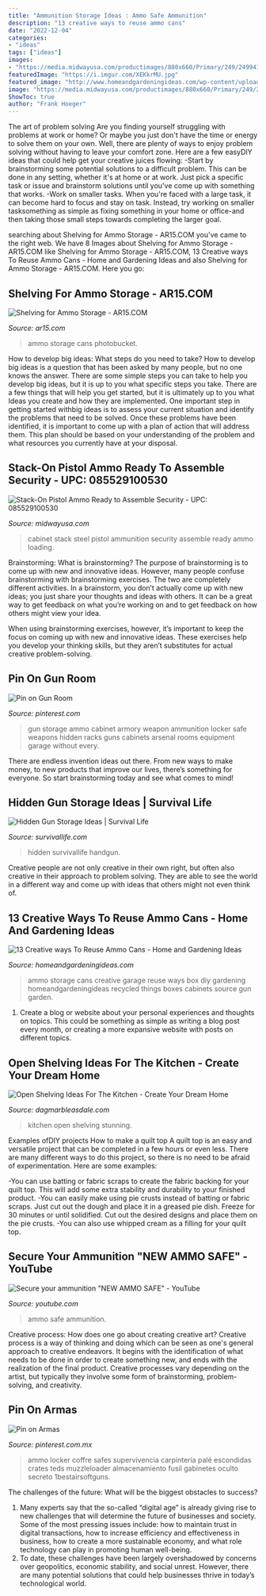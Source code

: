 ```yaml
---
title: "Ammunition Storage Ideas : Ammo Safe Ammunition"
description: "13 creative ways to reuse ammo cans"
date: "2022-12-04"
categories:
- "ideas"
tags: ["ideas"]
images:
- "https://media.midwayusa.com/productimages/880x660/Primary/249/249941.jpg"
featuredImage: "https://i.imgur.com/XEKkrMU.jpg"
featured_image: "http://www.homeandgardeningideas.com/wp-content/uploads/2016/08/storage.jpg"
image: "https://media.midwayusa.com/productimages/880x660/Primary/249/249941.jpg"
ShowToc: true
author: "Frank Hoeger"
---
```



The art of problem solving
Are you finding yourself struggling with problems at work or home? Or maybe you just don't have the time or energy to solve them on your own. Well, there are plenty of ways to enjoy problem solving without having to leave your comfort zone. Here are a few easyDIY ideas that could help get your creative juices flowing: 
-Start by brainstorming some potential solutions to a difficult problem. This can be done in any setting, whether it's at home or at work. Just pick a specific task or issue and brainstorm solutions until you've come up with something that works. 
-Work on smaller tasks. When you're faced with a large task, it can become hard to focus and stay on task. Instead, try working on smaller tasksomething as simple as fixing something in your home or office-and then taking those small steps towards completing the larger goal.

	

		
searching about Shelving for Ammo Storage - AR15.COM you've came to the right web. We have 8 Images about Shelving for Ammo Storage - AR15.COM like Shelving for Ammo Storage - AR15.COM, 13 Creative ways To Reuse Ammo Cans - Home and Gardening Ideas and also Shelving for Ammo Storage - AR15.COM. Here you go:
		
    
## Shelving For Ammo Storage - AR15.COM

<img loading=lazy src="https://i.imgur.com/XEKkrMU.jpg" onerror="this.onerror=null;this.src='https://tse1.mm.bing.net/th?id=OIP.ImW4GO9R1eibVXiIyukJSAHaJ4&amp;pid=15.1';" alt="Shelving for Ammo Storage - AR15.COM">

_Source: ar15.com_

>ammo storage cans photobucket. 

	

How to develop big ideas: What steps do you need to take?
How to develop big ideas is a question that has been asked by many people, but no one knows the answer. There are some simple steps you can take to help you develop big ideas, but it is up to you what specific steps you take. There are a few things that will help you get started, but it is ultimately up to you what Ideas you create and how they are implemented.
One important step in getting started withbig ideas is to assess your current situation and identify the problems that need to be solved. Once these problems have been identified, it is important to come up with a plan of action that will address them. This plan should be based on your understanding of the problem and what resources you currently have at your disposal.

    
## Stack-On Pistol Ammo Ready To Assemble Security - UPC: 085529100530

<img loading=lazy src="https://media.midwayusa.com/productimages/880x660/Primary/249/249941.jpg" onerror="this.onerror=null;this.src='https://tse1.mm.bing.net/th?id=OIP.TTDukEX4rh0Q3PYj9wzWrwHaFj&amp;pid=15.1';" alt="Stack-On Pistol Ammo Ready to Assemble Security - UPC: 085529100530">

_Source: midwayusa.com_

>cabinet stack steel pistol ammunition security assemble ready ammo loading. 

	

Brainstorming: What is brainstorming?
The purpose of brainstorming is to come up with new and innovative ideas. However, many people confuse brainstorming with brainstorming exercises. The two are completely different activities.
In a brainstorm, you don’t actually come up with new ideas; you just share your thoughts and ideas with others. It can be a great way to get feedback on what you’re working on and to get feedback on how others might view your idea.

When using brainstorming exercises, however, it’s important to keep the focus on coming up with new and innovative ideas. These exercises help you develop your thinking skills, but they aren’t substitutes for actual creative problem-solving.

    
## Pin On Gun Room

<img loading=lazy src="https://i.pinimg.com/originals/95/cc/ad/95ccad017494e4f3976f56293c58bdcd.jpg" onerror="this.onerror=null;this.src='https://tse3.mm.bing.net/th?id=OIP.uc2ZhXzN6fYl1nDrENxlJAHaFj&amp;pid=15.1';" alt="Pin on Gun Room">

_Source: pinterest.com_

>gun storage ammo cabinet armory weapon ammunition locker safe weapons hidden racks guns cabinets arsenal rooms equipment garage without every. 

	

There are endless invention ideas out there. From new ways to make money, to new products that improve our lives, there’s something for everyone. So start brainstorming today and see what comes to mind!

    
## Hidden Gun Storage Ideas | Survival Life

<img loading=lazy src="https://survivallife.com/wp-content/uploads/2014/03/TitleImage_HowToHideYourGuns.jpg" onerror="this.onerror=null;this.src='https://tse4.mm.bing.net/th?id=OIP.KsDM6-Uy_RzhNFPzCTK_LAHaIp&amp;pid=15.1';" alt="Hidden Gun Storage Ideas | Survival Life">

_Source: survivallife.com_

>hidden survivallife handgun. 

	

Creative people are not only creative in their own right, but often also creative in their approach to problem solving. They are able to see the world in a different way and come up with ideas that others might not even think of.

    
## 13 Creative Ways To Reuse Ammo Cans - Home And Gardening Ideas

<img loading=lazy src="http://www.homeandgardeningideas.com/wp-content/uploads/2016/08/storage.jpg" onerror="this.onerror=null;this.src='https://tse3.mm.bing.net/th?id=OIP.SpLCxNMs1VXa4YpyQxG68wHaNJ&amp;pid=15.1';" alt="13 Creative ways To Reuse Ammo Cans - Home and Gardening Ideas">

_Source: homeandgardeningideas.com_

>ammo storage cans creative garage reuse ways box diy gardening homeandgardeningideas recycled things boxes cabinets source gun garden. 

	

1. Create a blog or website about your personal experiences and thoughts on topics. This could be something as simple as writing a blog post every month, or creating a more expansive website with posts on different topics.

    
## Open Shelving Ideas For The Kitchen - Create Your Dream Home

<img loading=lazy src="https://www.dagmarbleasdale.com/wp-content/uploads/2012/11/open-shelving-for-kitchen.jpg" onerror="this.onerror=null;this.src='https://tse4.mm.bing.net/th?id=OIP.PXWElV9qOgnkvHhYA2kCQAHaLH&amp;pid=15.1';" alt="Open Shelving Ideas For The Kitchen - Create Your Dream Home">

_Source: dagmarbleasdale.com_

>kitchen open shelving stunning. 

	

Examples ofDIY projects
How to make a quilt top
A quilt top is an easy and versatile project that can be completed in a few hours or even less. There are many different ways to do this project, so there is no need to be afraid of experimentation. Here are some examples: 

-You can use batting or fabric scraps to create the fabric backing for your quilt top. This will add some extra stability and durability to your finished product. 
-You can easily make using pie crusts instead of batting or fabric scraps. Just cut out the dough and place it in a greased pie dish. Freeze for 30 minutes or until solidified. Cut out the desired designs and place them on the pie crusts. 
-You can also use whipped cream as a filling for your quilt top.

    
## Secure Your Ammunition &quot;NEW AMMO SAFE&quot; - YouTube

<img loading=lazy src="https://i.ytimg.com/vi/JepvbbrAk9o/maxresdefault.jpg" onerror="this.onerror=null;this.src='https://tse1.mm.bing.net/th?id=OIP.F856jMa2aWBNZYengD7iBgHaEK&amp;pid=15.1';" alt="Secure your ammunition &quot;NEW AMMO SAFE&quot; - YouTube">

_Source: youtube.com_

>ammo safe ammunition. 

	

Creative process: How does one go about creating creative art?
Creative process is a way of thinking and doing which can be seen as one's general approach to creative endeavors. It begins with the identification of what needs to be done in order to create something new, and ends with the realization of the final product. Creative processes vary depending on the artist, but typically they involve some form of brainstorming, problem-solving, and creativity.

    
## Pin On Armas

<img loading=lazy src="https://i.pinimg.com/736x/f2/24/a3/f224a3266549c7913234e66c9686594d--gun-safes-machine-guns.jpg" onerror="this.onerror=null;this.src='https://tse3.mm.bing.net/th?id=OIP.9MrHQVSvc2Yj7_qzuNu8-gHaJ3&amp;pid=15.1';" alt="Pin on Armas">

_Source: pinterest.com.mx_

>ammo locker coffre safes supervivencia carpintería palé escondidas crates teds muzzleloader almacenamiento fusil gabinetes oculto secreto 1bestairsoftguns. 

	

The challenges of the future: What will be the biggest obstacles to success?
1. Many experts say that the so-called “digital age” is already giving rise to new challenges that will determine the future of businesses and society. Some of the most pressing issues include: how to maintain trust in digital transactions, how to increase efficiency and effectiveness in business, how to create a more sustainable economy, and what role technology can play in promoting human well-being.
2. To date, these challenges have been largely overshadowed by concerns over geopolitics, economic stability, and social unrest. However, there are many potential solutions that could help businesses thrive in today’s technological world.

